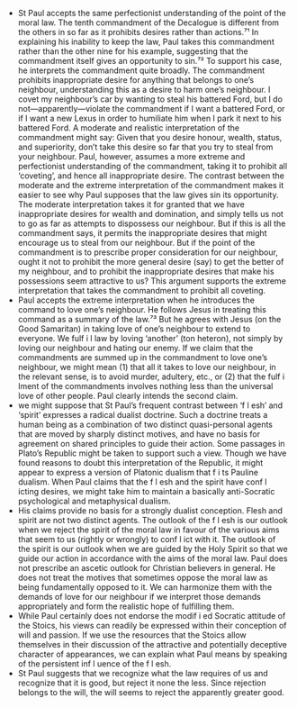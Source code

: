 - St Paul accepts the same perfectionist understanding of the point of the moral law. The tenth commandment of the Decalogue is different from the others in so far as it prohibits desires rather than actions.⁷¹ In explaining his inability to keep the law, Paul takes this commandment rather than the other nine for his example, suggesting that the commandment itself gives an opportunity to sin.⁷² To support his case, he interprets the commandment quite broadly. The commandment prohibits inappropriate desire for anything that belongs to one’s neighbour, understanding this as a desire to harm one’s neighbour. I covet my neighbour’s car by wanting to steal his battered Ford, but I do not—apparently—violate the commandment if I want a battered Ford, or if I want a new Lexus in order to humiliate him when I park it next to his battered Ford. A moderate and realistic interpretation of the commandment might say: Given that you desire honour, wealth, status, and superiority, don’t take this desire so far that you try to steal from your neighbour. Paul, however, assumes a more extreme and perfectionist understanding of the commandment, taking it to prohibit all ‘coveting’, and hence all inappropriate desire. The contrast between the moderate and the extreme interpretation of the commandment makes it easier to see why Paul supposes that the law gives sin its opportunity. The moderate interpretation takes it for granted that we have inappropriate desires for wealth and domination, and simply tells us not to go as far as attempts to dispossess our neighbour. But if this is all the commandment says, it permits the inappropriate desires that might encourage us to steal from our neighbour. But if the point of the commandment is to prescribe proper consideration for our neighbour, ought it not to prohibit the more general desire (say) to get the better of my neighbour, and to prohibit the inappropriate desires that make his possessions seem attractive to us? This argument supports the extreme interpretation that takes the commandment to prohibit all coveting.
- Paul accepts the extreme interpretation when he introduces the command to love one’s neighbour. He follows Jesus in treating this command as a summary of the law.⁷³ But he agrees with Jesus (on the Good Samaritan) in taking love of one’s neighbour to extend to everyone. We fulf i l law by loving ‘another’ (ton heteron), not simply by loving our neighbour and hating our enemy. If we claim that the commandments are summed up in the commandment to love one’s neighbour, we might mean (1) that all it takes to love our neighbour, in the relevant sense, is to avoid murder, adultery, etc., or (2) that the fulf i lment of the commandments involves nothing less than the universal love of other people. Paul clearly intends the second claim.
- we might suppose that St Paul’s frequent contrast between ‘f l esh’ and ‘spirit’ expresses a radical dualist doctrine. Such a doctrine treats a human being as a combination of two distinct quasi-personal agents that are moved by sharply distinct motives, and have no basis for agreement on shared principles to guide their action. Some passages in Plato’s Republic might be taken to support such a view. Though we have found reasons to doubt this interpretation of the Republic, it might appear to express a version of Platonic dualism that f i ts Pauline dualism. When Paul claims that the f l esh and the spirit have conf l icting desires, we might take him to maintain a basically anti-Socratic psychological and metaphysical dualism.
- His claims provide no basis for a strongly dualist conception. Flesh and spirit are not two distinct agents.
The outlook of the f l esh is our outlook when we reject the spirit of the moral law in favour of the various aims that seem to us (rightly or wrongly) to conf l ict with it. The outlook of the spirit is our outlook when we are guided by the Holy Spirit so that we guide our action in accordance with the aims of the moral law. Paul does not prescribe an ascetic outlook for Christian believers in general. He does not treat the motives that sometimes oppose the moral law as being fundamentally opposed to it. We can harmonize them with the demands of love for our neighbour if we interpret those demands appropriately and form the realistic hope of fulfilling them.
- While Paul certainly does not endorse the modif i ed Socratic attitude of the Stoics, his views can readily be expressed within their conception of will and passion. If we use the resources that the Stoics allow themselves in their discussion of the attractive and potentially deceptive character of appearances, we can explain what Paul means by speaking of the persistent inf l uence of the f l esh.
- St Paul suggests that we recognize what the law requires of us and recognize that it is good, but reject it none the less. Since rejection belongs to the will, the will seems to reject the apparently greater good.